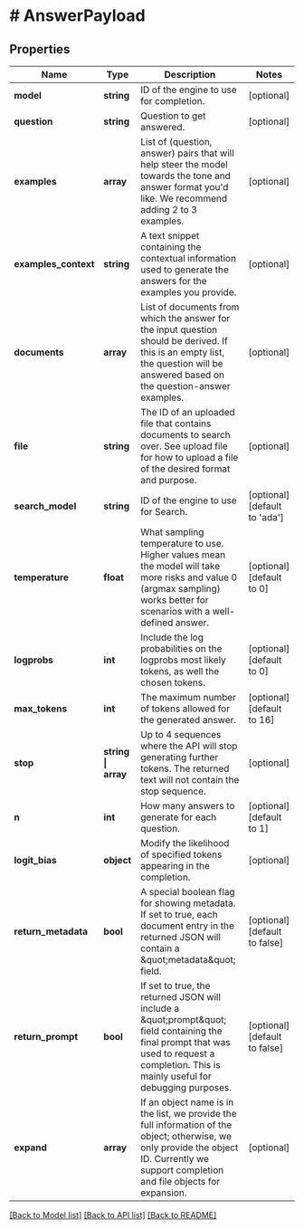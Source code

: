 # # AnswerPayload

## Properties

Name | Type | Description | Notes
------------ | ------------- | ------------- | -------------
**model** | **string** | ID of the engine to use for completion. | [optional]
**question** | **string** | Question to get answered. | [optional]
**examples** | **array** | List of (question, answer) pairs that will help steer the model towards the tone and answer format you&#39;d like. We recommend adding 2 to 3 examples. | [optional]
**examples_context** | **string** | A text snippet containing the contextual information used to generate the answers for the examples you provide. | [optional]
**documents** | **array** | List of documents from which the answer for the input question should be derived. If this is an empty list, the question will be answered based on the question-answer examples. | [optional]
**file** | **string** | The ID of an uploaded file that contains documents to search over. See upload file for how to upload a file of the desired format and purpose. | [optional]
**search_model** | **string** | ID of the engine to use for Search. | [optional] [default to 'ada']
**temperature** | **float** | What sampling temperature to use. Higher values mean the model will take more risks and value 0 (argmax sampling) works better for scenarios with a well-defined answer. | [optional] [default to 0]
**logprobs** | **int** | Include the log probabilities on the logprobs most likely tokens, as well the chosen tokens. | [optional] [default to 0]
**max_tokens** | **int** | The maximum number of tokens allowed for the generated answer. | [optional] [default to 16]
**stop** | **string &#124; array** | Up to 4 sequences where the API will stop generating further tokens. The returned text will not contain the stop sequence. | [optional]
**n** | **int** | How many answers to generate for each question. | [optional] [default to 1]
**logit_bias** | **object** | Modify the likelihood of specified tokens appearing in the completion. | [optional]
**return_metadata** | **bool** | A special boolean flag for showing metadata. If set to true, each document entry in the returned JSON will contain a \&quot;metadata\&quot; field. | [optional] [default to false]
**return_prompt** | **bool** | If set to true, the returned JSON will include a \&quot;prompt\&quot; field containing the final prompt that was used to request a completion. This is mainly useful for debugging purposes. | [optional] [default to false]
**expand** | **array** | If an object name is in the list, we provide the full information of the object; otherwise, we only provide the object ID. Currently we support completion and file objects for expansion. | [optional]

[[Back to Model list]](../../README.md#models) [[Back to API list]](../../README.md#endpoints) [[Back to README]](../../README.md)
